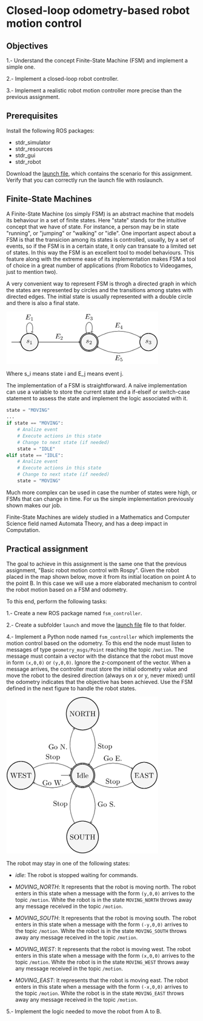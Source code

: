 # Closed-loop odometry-based robot motion control

## Objectives

1.- Understand the concept Finite-State Machine (FSM) and implement a simple one.

2.- Implement a closed-loop robot controller.

3.- Implement a realistic robot motion controller more precise than the previous assignment.

## Prerequisites

Install the following ROS packages:

* stdr_simulator
* stdr_resources
* stdr_gui
* stdr_robot

Download the [launch file](simple_room.launch), which contains the scenario for this assignment. Verify that you can correctly run the launch file with roslaunch.

## Finite-State Machines

A Finite-State Machine (os simply FSM) is an abstract machine that models its behaviour in a set of finite states. Here "state" stands for the intuitive concept that we have of state. For instance, a person may be in state "running", or "jumping" or "walking" or "idle". One important aspect about a FSM is that the transicion among its states is controlled, usually, by a set of events, so if the FSM is in a certain state, it only can transate to a limited set of states. In this way the FSM is an excellent tool to model behaviours. This feature along with the extreme ease of its implementation makes FSM a tool of choice in a great number of applications (from Robotics to Videogames, just to mention two).

A very convenient way to represent FSM is throgh a directed graph in which the states are represented by circles and the transitions among states with directed edges. The initial state is usually represented with a double circle and there is also a final state.

<img src="closed/fsmexample.png" alt="FSM example" width="400px"/>

Where s_i means state i and E_j means event j.

The implementation of a FSM is straightforward. A naïve implementation can use a variable to store the current state and a if-elseif or switch-case statement to assess the state and implement the logic associated with it. 

~~~Python
state = "MOVING"
...
if state == "MOVING":
	# Analize event
	# Execute actions in this state
	# Change to next state (if needed)
	state = "IDLE"
elif state == "IDLE":
	# Analize event
	# Execute actions in this state
	# Change to next state (if needed)
	state = "MOVING"
~~~

Much more complex can be used in case the number of states were high, or FSMs that can change in time. For us the simple implementation previously shown makes our job.

Finite-State Machines are widely studied in a Mathematics and Computer Science field named Automata Theory, and has a deep impact in Computation. 

## Practical assignment

The goal to achieve in this assignment is the same one that the previous assignment, "Basic robot motion control with Rospy". Given the robot placed in the map shown below, move it from its initial location on point A to the point B. In this case we will use a more elaborated mechanism to control the robot motion based on a FSM and odometry.

To this end, perform the following tasks:

1.- Create a new ROS package named `fsm_controller`.

2.- Create a subfolder `launch` and move the [launch file](motion/simple_room.launch) file to that folder.

4.- Implement a Python node named `fsm_controller` which implements the motion control based on the odometry. To this end the node must listen to messages of type `geometry_msgs/Point` reaching the topic `/motion`. The message must contain a vector with the distance that the robot must move in form `(x,0,0)` or `(y,0,0)`. Ignore the z-component of the vector. When a message arrives, the controller must store the initial odometry value and move the robot to the desired direction (always on x or y, never mixed) until the odometry indicates that the objective has been achieved. Use the FSM defined in the next figure to handle the robot states.

<img src="closed/fsm.png" alt="FSM example" width="400px"/>

The robot may stay in one of the following states:

* *idle*: The robot is stopped waiting for commands.

* *MOVING_NORTH*: It represents that the robot is moving north. The robot enters in this state when a message with the form `(y,0,0)` arrives to the topic `/motion`. White the robot is in the state `MOVING_NORTH` throws away any message received in the topic `/motion`.

* *MOVING_SOUTH*: It represents that the robot is moving south. The robot enters in this state when a message with the form `(-y,0,0)` arrives to the topic `/motion`. White the robot is in the state `MOVING_SOUTH` throws away any message received in the topic `/motion`.

* *MOVING_WEST*: It represents that the robot is moving west. The robot enters in this state when a message with the form `(x,0,0)` arrives to the topic `/motion`. White the robot is in the state `MOVING_WEST` throws away any message received in the topic `/motion`.

* *MOVING_EAST*: It represents that the robot is moving east. The robot enters in this state when a message with the form `(-x,0,0)` arrives to the topic `/motion`. White the robot is in the state `MOVING_EAST` throws away any message received in the topic `/motion`.

5.- Implement the logic needed to move the robot from A to B.
